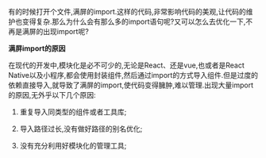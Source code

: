 有的时候打开个文件,满屏的import.这样的代码,非常影响代码的美观,让代码的维护也变得复杂.那么为什么会有那么多的import语句呢?又可以怎么去优化一下,不再是满屏的出现import呢?

**满屏import的原因**

在现代的开发中,模块化是必不可少的,无论是React、还是vue,也或者是React Native以及小程序,都会使用封装组件,然后通过import的方式导入组件.但是过度的依赖直接导入,就导致了满屏的import,使代码变得臃肿,难以管理.出现大量import的原因,无外乎以下几个原因:

1. 重复导入同类型的组件或者工具库;

2. 导入路径过长,没有做好路径的别名优化;

3. 没有充分利用好模块化的管理工具;